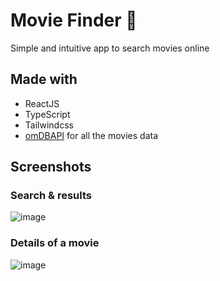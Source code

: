 ﻿# Movie Finder 🎥
Simple and intuitive app to search movies online

## Made with
- ReactJS
- TypeScript
- Tailwindcss
- [omDBAPI](https://www.omdbapi.com/) for all the movies data


## Screenshots
### Search & results
![image](https://github.com/user-attachments/assets/a4a4387f-22c3-41ab-82e0-256948617f3b)

### Details of a movie
![image](https://github.com/user-attachments/assets/6b705a2e-fa82-484c-a985-7a88d042621d)

